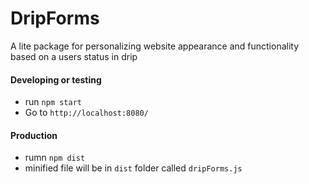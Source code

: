 # DripForms
A lite package for personalizing website appearance and functionality based on a users status in drip

#### Developing or testing
- run `npm start`
- Go to `http://localhost:8080/`

#### Production
- rumn `npm dist`
- minified file will be in `dist` folder called `dripForms.js`
